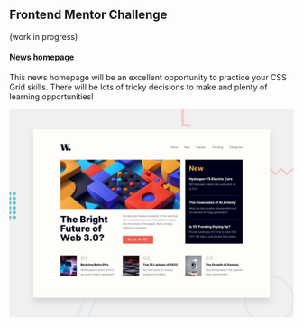 ## Frontend Mentor Challenge

(work in progress)
#### News homepage

This news homepage will be an excellent opportunity to practice your CSS Grid skills. There will be lots of tricky decisions to make and plenty of learning opportunities!

![Design preview for the News homepage coding challenge](./public/desktop-preview.jpg)

